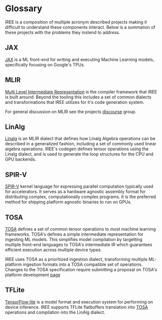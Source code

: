 # Glossary

IREE is a composition of multiple acronym described projects making it
difficult to understand these components interact. Below is a summation
of these projects with the problems they instend to address.

## JAX

[JAX](https://github.com/google/jax) is a ML front-end for writing and
executing Machine Learning models, specifically focusing on Google's
TPUs.

## MLIR

[Multi Level Intermediate Representation](https://mlir.llvm.org/) is
the compiler framework that IREE is built around. Beyond the tooling
this includes a set of common dialects and transformations that IREE
utilizes for it's code generation system.

For general discussion on MLIR see the projects
[discourse](https://discourse.llvm.org/c/mlir/31) group.

## LinAlg

[Linalg](https://mlir.llvm.org/docs/Dialects/Linalg/) is an MLIR dialect
that defines how Linalg Algebra operations can be described in a
generalized fashion, including a set of commonly used linear algebra
operations. IREE's codegen defines tensor operations using the Linalg
dialect, and is used to generate the loop structures for the CPU and
GPU backends.

## SPIR-V

[SPIR-V](https://www.khronos.org/spir/) kernel language for expressing
parallel computation typically used for accelerators. It serves as
a hardware agnostic assembly format for distributing complex,
computationally complex programs. It is the preferred method for
shipping platform agnostic binaries to run on GPUs.

## TOSA

[TOSA](https://developer.mlplatform.org/w/tosa/) defines a set of common
tensor operations to most machine learning frameworks. TOSA's defines
a simple intermediate representation for ingesting ML models. This simplifies
model compilation by targetting multiple front-end languages to TOSA's
intermediate IR which guarantees efficient execution across multiple device
types.

IREE uses TOSA as a prioritized ingestion dialect, transforming multiple
ML-platform ingestion formats into a TOSA compatible set of operations.
Changes to the TOSA specification require submitting a proposal on
TOSA's platform development
[page](https://developer.mlplatform.org/w/tosa/#:~:text=Specification%20Contributions)

## TFLite

[TensorFlow lite](https://www.tensorflow.org/lite) is a model format and
execution system for performing on device inference. IREE supports TFLite
flatbuffers translation into [TOSA](#tosa-dialect) operations and compilation
into the LinAlg dialect.
